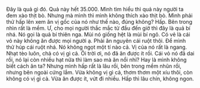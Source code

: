 Đây là quả gì đó. Quả này hết 35.000. Mình tìm hiểu thì quả này người ta đem xào thịt bò. Nhưng mà mình thì mình không thích xào thịt bò. Mình phải thử hấp lên xem ăn vị gốc của nó như thế nào, đúng không? Hấp. Bên trong nhìn rất là mềm. Ư, cho mọi người thắc mắc từ đầu đến giờ thì đây là quả bí nhá. Nó gọi là quả bí thiên nga. Mùi nó giống hệt là mùi bí ngô. Có vẻ là cái vỏ này không ăn được mọi người ạ. Phải ăn nguyên cái ruột thôi. Để mình thử húp cái ruột nhá. Nó không ngọt một tí nào cả. Vị của nó rất là ngang. Nhạt tèo luôn, chả có vị gì cả. Ôi trời ơi, nó đã ăn được ít rồi. Cái vỏ nó đã dai rồi, nó lại còn nhiều hạt nữa thì làm sao mà ăn nổi nhỉ? Hay là mình không biết cách ăn ta? Nhưng mình hấp rất là lâu rồi, bên trong mềm nhũn rồi, nhưng bên ngoài cứng lắm. Vừa không vị gì cả, thơm thơm một xíu thôi, còn không có vị gì cả. Vừa ăn được ít, vứt đi nhiều. Hấp thì lâu chín, không ngon.